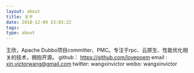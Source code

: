 ```yaml
---
layout: about
title: 关于
date: 2018-12-09 23:03:22
tags:
type: about
---
```

王欣，Apache Dubbo项目committer、PMC。专注于rpc、云原生、性能优化相关的技术，拥抱开源。
github： https://github.com/lovepoem
email :  xin.victorwang@gmail.com
twitter: wangxinvictor
weibo:   wangxinvictor
